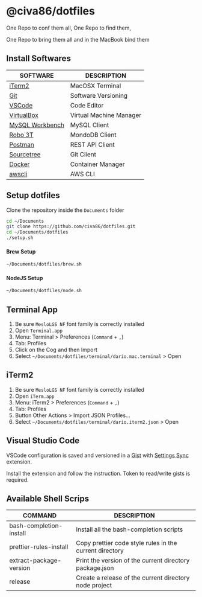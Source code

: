 # @civa86/dotfiles

One Repo to conf them all, One Repo to find them,

One Repo to bring them all and in the MacBook bind them

## Install Softwares

| SOFTWARE                                                                          | DESCRIPTION             |
| --------------------------------------------------------------------------------- | ----------------------- |
| [iTerm2](https://iterm2.com/)                                                     | MacOSX Terminal         |
| [Git](https://git-scm.com/)                                                       | Software Versioning     |
| [VSCode](https://code.visualstudio.com/)                                          | Code Editor             |
| [VirtualBox](https://www.virtualbox.org/)                                         | Virtual Machine Manager |
| [MySQL Workbench](https://dev.mysql.com/downloads/workbench/)                     | MySQL Client            |
| [Robo 3T](https://robomongo.org/)                                                 | MondoDB Client          |
| [Postman](https://www.getpostman.com/)                                            | REST API Client         |
| [Sourcetree](https://www.sourcetreeapp.com/)                                      | Git Client              |
| [Docker](https://www.docker.com/products/docker-desktop)                          | Container Manager       |
| [awscli](https://docs.aws.amazon.com/cli/latest/userguide/install-cliv2-mac.html) | AWS CLI                 |

## Setup dotfiles

Clone the repository inside the `Documents` folder

```bash
cd ~/Documents
git clone https://github.com/civa86/dotfiles.git
cd ~/Documents/dotfiles
./setup.sh
```

#### Brew Setup

```bash
~/Documents/dotfiles/brew.sh
```

#### NodeJS Setup

```bash
~/Documents/dotfiles/node.sh
```

## Terminal App

1. Be sure `MesloLGS NF` font family is correctly installed
2. Open `Terminal.app`
3. Menu: Terminal > Preferences (`Command` + `,`)
4. Tab: Profiles
5. Click on the Cog and then Import
6. Select `~/Documents/dotfiles/terminal/dario.mac.terminal` > Open

## iTerm2

1. Be sure `MesloLGS NF` font family is correctly installed
2. Open `iTerm.app`
3. Menu: iTerm2 > Preferences (`Command` + `,`)
4. Tab: Profiles
5. Button Other Actions > Import JSON Profiles...
6. Select `~/Documents/dotfiles/terminal/dario.iterm2.json` > Open

## Visual Studio Code

VSCode configuration is saved and versioned in a [Gist](https://gist.github.com/civa86/af53375e96402af0761d967643d8fb6e)
with [Settings Sync](https://marketplace.visualstudio.com/items?itemName=Shan.code-settings-sync) extension.

Install the extension and follow the instruction. Token to read/write gists is required.

## Available Shell Scrips

| COMMAND                 | DESCRIPTION                                             |
| ----------------------- | ------------------------------------------------------- |
| bash-completion-install | Install all the bash-completion scripts                 |
| prettier-rules-install  | Copy prettier code style rules in the current directory |
| extract-package-version | Print the version of the current directory package.json |
| release                 | Create a release of the current directory node project  |
